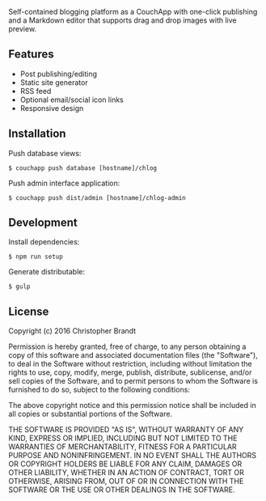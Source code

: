 Self-contained blogging platform as a CouchApp with one-click publishing and a Markdown editor that supports drag and drop images with live preview.


Features
---------
+ Post publishing/editing
+ Static site generator
+ RSS feed
+ Optional email/social icon links
+ Responsive design

Installation
-------------

Push database views:

    $ couchapp push database [hostname]/chlog

Push admin interface application:

    $ couchapp push dist/admin [hostname]/chlog-admin

Development
------------

Install dependencies:

    $ npm run setup

Generate distributable:

    $ gulp


## License

Copyright (c) 2016 Christopher Brandt

Permission is hereby granted, free of charge, to any person obtaining a copy of this software and associated documentation files (the "Software"), to deal in the Software without restriction, including without limitation the rights to use, copy, modify, merge, publish, distribute, sublicense, and/or sell copies of the Software, and to permit persons to whom the Software is furnished to do so, subject to the following conditions:

The above copyright notice and this permission notice shall be included in all copies or substantial portions of the Software.

THE SOFTWARE IS PROVIDED "AS IS", WITHOUT WARRANTY OF ANY KIND, EXPRESS OR IMPLIED, INCLUDING BUT NOT LIMITED TO THE WARRANTIES OF MERCHANTABILITY, FITNESS FOR A PARTICULAR PURPOSE AND NONINFRINGEMENT. IN NO EVENT SHALL THE AUTHORS OR COPYRIGHT HOLDERS BE LIABLE FOR ANY CLAIM, DAMAGES OR OTHER LIABILITY, WHETHER IN AN ACTION OF CONTRACT, TORT OR OTHERWISE, ARISING FROM, OUT OF OR IN CONNECTION WITH THE SOFTWARE OR THE USE OR OTHER DEALINGS IN THE SOFTWARE.
